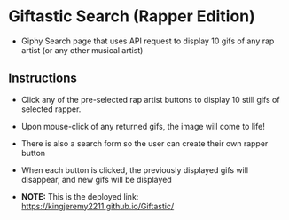 # Giftastic Search (Rapper Edition)

* Giphy Search page that uses API request to display 10 gifs of any rap artist (or any other musical artist)

## Instructions

* Click any of the pre-selected rap artist buttons to display 10 still gifs of selected rapper.

* Upon mouse-click of any returned gifs, the image will come to life!

* There is also a search form so the user can create their own rapper button

* When each button is clicked, the previously displayed gifs will disappear, and new gifs will be displayed

* **NOTE:** This is the deployed link: <https://kingjeremy2211.github.io/Giftastic/>